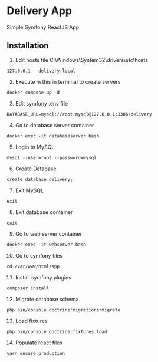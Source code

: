 # Delivery App

Simple Symfony ReactJS App

## Installation

1. Edit hosts file C:\Windows\System32\drivers\etc\hosts
```
127.0.0.1   delivery.local
```

2. Execute in this in terminal to create servers
```
docker-compose up -d
```

3. Edit symfony .env file
```
DATABASE_URL=mysql://root:mysql@127.0.0.1:3306/delivery
```

4. Go to database server container
```
docker exec -it databaseserver bash
```

5. Login to MySQL
```
mysql --user=root --password=mysql
```

6. Create Database
```
create database delivery;
```

7. Exit MySQL
```
exit
```

8. Exit database container
```
exit
```

9. Go to web server container
```
docker exec -it webserver bash
```

10. Go to symfony files
```
cd /var/www/html/app
```

11. Install symfony plugins
```
composer install
```

12. Migrate database schema
```
php bin/console doctrine:migrations:migrate
```

13. Load fixtures
```
php bin/console doctrine:fixtures:load
```

14. Populate react files
```
yarn encore production
```